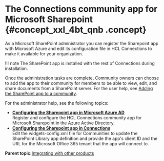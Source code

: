 # The Connections community app for Microsoft Sharepoint {#concept_xxl_4bt_qnb .concept}

As a Microsoft SharePoint administrator you can register the Sharepoint app with Microsoft Azure and edit its configuration file in HCL Connections to make it available for your organization.

!!! note
    The SharePoint app is installed with the rest of Connections during installation.

Once the administration tasks are complete, Community owners can choose to add the app to their community for members to be able to view, edit, and share documents from a SharePoint server. For the user help, see [Adding the SharePoint app to a community](../../user/communities/t_com_add_sharepoint_widget.md).

For the administrator help, see the following topics:

-   **[Configuring the Sharepoint app in Microsoft Azure AD](../../connectors/admin/t_admin_sharepoint_app_enabling.md)**  
Register and configure the HCL Connections community app for Microsoft Sharepoint in the Azure Active Directory.
-   **[Configuring the Sharepoint app in Connections](../../connectors/admin/t_admin_sharepoint_app_configure.md)**  
Edit the widgets-config.xml file for Communities to update the SharePoint Library app definition and provide the app's client ID and the URL for the Microsoft Office 365 tenant that the app will connect to.

**Parent topic:**[Integrating with other products](../../connectors/admin/c_connectors_over.md)

